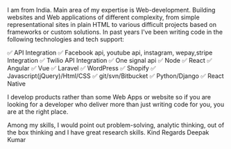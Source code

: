 I am from India. Main area of my expertise is Web-development. Building websites and Web applications of different complexity, from simple representational sites in plain HTML to various difficult projects based on frameworks or custom solutions.
In past years I've been writing code in the following technologies and tech support:

✅ API Integration
✅ Facebook api, youtube api, instagram, wepay,stripe Integration
✅ Twilio API Integration
✅ One signal api
✅ Node
✅ React
✅ Angular
✅ Vue
✅ Laravel
✅ WordPress
✅ Shopify
✅ Javascript(jQuery)/Html/CSS
✅ git/svn/Bitbucket
✅ Python/Django
✅ React Native

I develop products rather than some Web Apps or website so if you are looking for a developer who deliver more than just writing code for you, you are at the right place.

Among my skills, I would point out problem-solving, analytic thinking, out of the box thinking and I have great research skills.
Kind Regards
Deepak Kumar 

